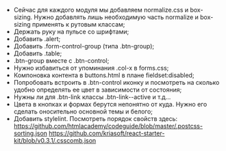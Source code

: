 * Сейчас для каждого модуля мы добавляем normalize.css и box-sizing. Нужно добавлять лишь необходимую часть normalize и box-sizing применять к рутовым классам;
* Держать руку на пульсе со шрифтами;
* Добавить .alert;
* Добавить .form-control-group (типа .btn-group);
* Добавить .table;
* .btn-group вместе с .btn-control;
* Нужно избавиться от упоминания .col-x в forms.css;
* Компоновка контента в buttons.html в плане fieldset:disabled;
* Попробовать встроить в .btn-control иконку и посмотреть на сколько удобно определять ее цвет в зависимости от состояния;
* Нужны ли для .btn-link классы .btn-link--active и т.д...
* Цвета в кнопках и формах берутся непонятно от куда. Нужно его сделать оносительно основной темы и белого;
* Добавить stylelint. Посмотреть порядок свойств здесь:
    https://github.com/htmlacademy/codeguide/blob/master/.postcss-sorting.json
    https://github.com/kriasoft/react-starter-kit/blob/v0.3.1/.csscomb.json
